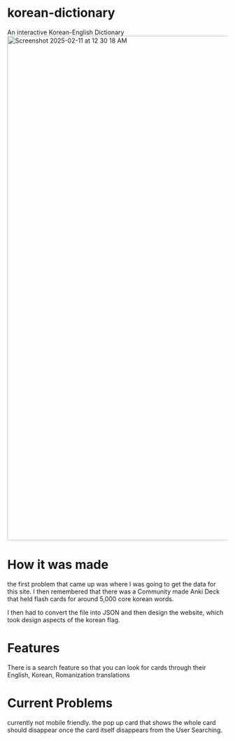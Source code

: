 # korean-dictionary
An interactive Korean-English Dictionary
<img width="1154" alt="Screenshot 2025-02-11 at 12 30 18 AM" src="https://github.com/user-attachments/assets/8bf387e8-b5ce-4056-b5fc-f144852ea986" />


# How it was made
the first problem that came up was where I was going to get the data for this site. I then remembered that
there was a Community made Anki Deck that held flash cards for around 5,000 core korean words.

I then had to convert the file into JSON and then design the website, which took design aspects of the korean
flag.

# Features
There is a search feature so that you can look for cards through their English, Korean, Romanization translations

# Current Problems
currently not mobile friendly.
the pop up card that shows the whole card should disappear once the card itself disappears from the User Searching.

